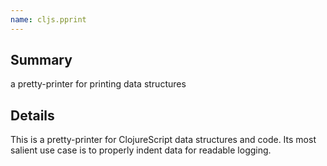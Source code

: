 ```yaml
---
name: cljs.pprint
---
```


## Summary
a pretty-printer for printing data structures


## Details

This is a pretty-printer for ClojureScript data structures and code.  Its most salient
use case is to properly indent data for readable logging.